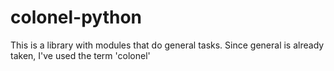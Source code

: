 colonel-python
==============

This is a library with modules that do general tasks. Since general is already taken, I've used the term 'colonel'
